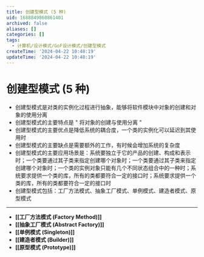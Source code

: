 ```yaml
---
title: 创建型模式 (5 种)
uid: 1688849860861401
archived: false
aliases: []
categories: []
tags:
  - 计算机/设计模式/GoF设计模式/创建型模式
createTime: '2024-04-22 10:48:19'
updateTime: '2024-04-22 10:48:19'
---
```


# 创建型模式 (5 种)

- 创建型模式是对类的实例化过程进行抽象，能够将软件模块中对象的创建和对象的使用分离
- 创建型模式的主要特点是 " 将对象的创建与使用分离 "
- 创建型模式的主要优点是降低系统的耦合度，一个类的实例化可以延迟到其使用时
- 创建型模式的主要缺点是需要额外的工作，有时候会增加系统的复杂度
- 创建型模式的主要应用场景是：系统要独立于它的产品的创建、构成和表示时；一个类要通过其子类来指定创建哪个对象时；一个类要通过其子类来指定创建哪个对象时；一个类的实例对象只能有几个不同状态组合中的一种时；系统要求提供一个类的库，所有的类都要符合一定的接口时；系统要求提供一个类的库，所有的类都要符合一定的接口时
- 创建型模式包括：工厂方法模式、抽象工厂模式、单例模式、建造者模式、原型模式
---
- **[[工厂方法模式 (Factory Method)]]**
- **[[抽象工厂模式 (Abstract Factory)]]**
- **[[单例模式 (Singleton)]]**
- **[[建造者模式 (Builder)]]**
- **[[原型模式 (Prototype)]]**
